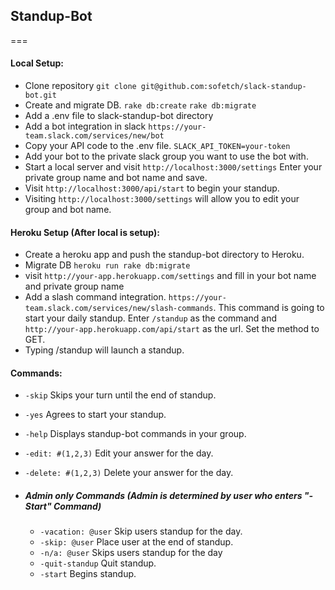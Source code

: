 ## Standup-Bot

===

#### Local Setup:
  * Clone repository `git clone git@github.com:sofetch/slack-standup-bot.git`
  * Create and migrate DB.  `rake db:create` `rake db:migrate`
  * Add a .env file to slack-standup-bot directory
  * Add a bot integration in slack `https://your-team.slack.com/services/new/bot`
  * Copy your API code to the .env file.  `SLACK_API_TOKEN=your-token`
  * Add your bot to the private slack group you want to use the bot with.
  * Start a local server and visit `http://localhost:3000/settings`  Enter your private group name and bot name and save.
  * Visit `http://localhost:3000/api/start` to begin your standup.
  * Visiting `http://localhost:3000/settings` will allow you to edit your group and bot name.


#### Heroku Setup (After local is setup):
  * Create a heroku app and push the standup-bot directory to Heroku.
  * Migrate DB `heroku run rake db:migrate`
  * visit `http://your-app.herokuapp.com/settings` and fill in your bot name and private group name
  * Add a slash command integration. `https://your-team.slack.com/services/new/slash-commands`. This command is going to start your daily standup.  Enter `/standup` as the command and `http://your-app.herokuapp.com/api/start` as the url.  Set the method to GET.
  * Typing /standup will launch a standup.


#### Commands:
  * `-skip`  Skips your turn until the end of standup.
  * `-yes`   Agrees to start your standup.
  * `-help`  Displays standup-bot commands in your group.
  * `-edit: #(1,2,3)` Edit your answer for the day.
  * `-delete: #(1,2,3)` Delete your answer for the day.

  * ##### Admin only Commands (Admin is determined by user who enters "-Start" Command)
    * `-vacation: @user`  Skip users standup for the day.
    * `-skip: @user`  Place user at the end of standup.
    * `-n/a: @user`   Skips users standup for the day
    * `-quit-standup` Quit standup.
    * `-start` Begins standup.
